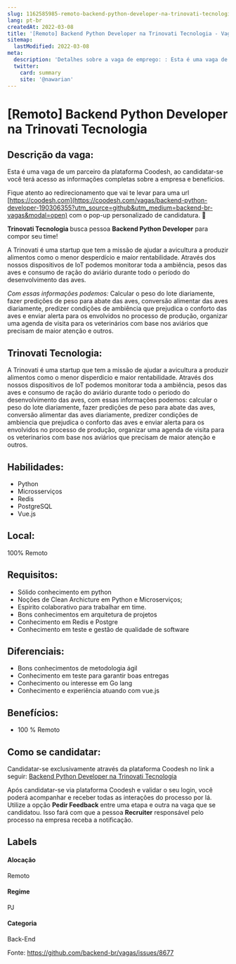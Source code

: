 ```yaml
---
slug: 1162585985-remoto-backend-python-developer-na-trinovati-tecnologia
lang: pt-br
createdAt: 2022-03-08
title: '[Remoto] Backend Python Developer na Trinovati Tecnologia - Vaga de Emprego'
sitemap:
  lastModified: 2022-03-08
meta:
  description: 'Detalhes sobre a vaga de emprego: : Esta é uma vaga de um parceiro da plataforma Coodesh, ao candidatar-se você terá acesso as informações completas sobre a empresa e benefícios.  Fique atento ao redirecionamento que vai te levar para uma url [https://coodesh.com](https://coodesh.com/vagas/backend-python-developer-190306355?utm_source=github&utm_medium=backend-br-vagas&modal=open) com o pop-up personalizado de candidatura. 👋 <p><strong>Trinovati Tecnologia </strong>busca pessoa <strong>Backend Python Developer</strong> para compor seu time!</p> <p>A Trinovati é uma startup que tem a missão de ajudar a avicultura a produzir alimentos como o menor desperdício e maior rentabilidade. Através dos nossos dispositivos de IoT podemos monitorar toda a ambiência, pesos das aves e consumo de ração do aviário durante todo o período do desenvolvimento das aves.</p> <p><em>Com essas informações podemos:</em> Calcular o peso do lote diariamente, fazer predições de peso para abate das aves, conversão alimentar das aves diariamente, predizer condições de ambiência que prejudica o conforto das aves e enviar alerta para os envolvidos no processo de produção, organizar uma agenda de visita para os veterinários com base nos aviários que precisam de maior atenção e outros.</p>'
  twitter:
    card: summary
    site: '@nawarian'
---
```


# [Remoto] Backend Python Developer na Trinovati Tecnologia

## Descrição da vaga: 
Esta é uma vaga de um parceiro da plataforma Coodesh, ao candidatar-se você terá acesso as informações completas sobre a empresa e benefícios.


Fique atento ao redirecionamento que vai te levar para uma url [https://coodesh.com](https://coodesh.com/vagas/backend-python-developer-190306355?utm_source=github&utm_medium=backend-br-vagas&modal=open) com o pop-up personalizado de candidatura. 👋
<p><strong>Trinovati Tecnologia </strong>busca pessoa <strong>Backend Python Developer</strong> para compor seu time!</p>
<p>A Trinovati é uma startup que tem a missão de ajudar a avicultura a produzir alimentos como o menor desperdício e maior rentabilidade. Através dos nossos dispositivos de IoT podemos monitorar toda a ambiência, pesos das aves e consumo de ração do aviário durante todo o período do desenvolvimento das aves.</p>
<p><em>Com essas informações podemos:</em> Calcular o peso do lote diariamente, fazer predições de peso para abate das aves, conversão alimentar das aves diariamente, predizer condições de ambiência que prejudica o conforto das aves e enviar alerta para os envolvidos no processo de produção, organizar uma agenda de visita para os veterinários com base nos aviários que precisam de maior atenção e outros.</p>

## Trinovati Tecnologia: 
 <p>A Trinovati é uma startup que tem a missão de ajudar a avicultura a produzir alimentos como o menor disperdicio e maior rentabilidade. Através dos nossos dispositivos de IoT podemos monitorar toda a ambiência, pesos das aves e consumo de ração do aviário durante todo o periodo do desenvolvimento das aves, com essas informações podemos: calcular o peso do lote diariamente, fazer predições de peso para abate das aves, conversão alimentar das aves diariamente, predizer condições de ambiencia que prejudica o conforto das aves e enviar alerta para os envolvidos no processo de produção, organizar uma agenda de visita para os veterinarios com base nos aviários que precisam de maior atenção e outros.</p>
</p>

 ## Habilidades: 
 - Python 
- Microsserviços 
- Redis 
- PostgreSQL 
- Vue.js
## Local: 
 100% Remoto
## Requisitos: 
 - Sólido conhecimento em python 
- Noções de Clean Archicture em Python e Microserviços; 
- Espirito colaborativo para trabalhar em time. 
- Bons conhecimentos em arquitetura de projetos 
- Conhecimento em Redis e Postgre 
- Conhecimento em teste e gestão de qualidade de software
## Diferenciais: 
 - Bons conhecimentos de metodologia ágil 
- Conhecimento em teste para garantir boas entregas 
- Conhecimento ou interesse em Go lang 
- Conhecimento e experiência atuando com vue.js
## Benefícios: 
 - 100 % Remoto
## Como se candidatar:
Candidatar-se exclusivamente através da plataforma Coodesh no link a seguir: [Backend Python Developer na Trinovati Tecnologia](https://coodesh.com/vagas/backend-python-developer-190306355?utm_source=github&utm_medium=backend-br-vagas&modal=open)


Após candidatar-se via plataforma Coodesh e validar o seu login, você poderá acompanhar e receber todas as interações do processo por lá. Utilize a opção **Pedir Feedback** entre uma etapa e outra na vaga que se candidatou. Isso fará com que a pessoa **Recruiter** responsável pelo processo na empresa receba a notificação.
## Labels
#### Alocação
Remoto
#### Regime
PJ
#### Categoria
Back-End

Fonte: https://github.com/backend-br/vagas/issues/8677